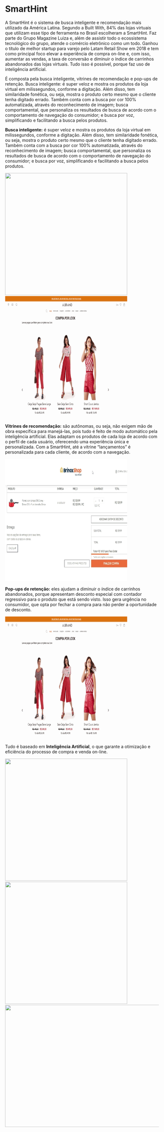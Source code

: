 # SmartHint

A SmartHint é o sistema de busca inteligente e recomendação mais utilizado da América Latina. Segundo a Built With, 84% das lojas virtuais que utilizam esse tipo de ferramenta no Brasil escolheram a SmartHint. Faz parte do Grupo Magazine Luiza e, além de assistir todo o ecossistema tecnológico do grupo, atende o comércio eletrônico como um todo. Ganhou o título de melhor startup para varejo pelo Latam Retail Show em 2018  e tem como principal foco elevar a experiência de compra on-line e, com isso, aumentar as vendas, a taxa de conversão e diminuir o índice de carrinhos abandonados das lojas virtuais. Tudo isso é possível, porque faz uso de inteligência artificial.

É composta pela busca inteligente, vitrines de recomendação e pop-ups de retenção.
Busca inteligente: é super veloz e mostra os produtos da loja virtual em milissegundos, conforme a digitação. Além disso, tem similaridade fonética, ou seja, mostra o produto certo mesmo que o cliente tenha digitado errado. Também conta com a busca por cor 100% automatizada, através do reconhecimento de imagem; busca comportamental, que personaliza os resultados de busca de acordo com o comportamento de navegação do consumidor; e busca por voz, simplificando e facilitando a busca pelos produtos.

**Busca inteligente:** é super veloz e mostra os produtos da loja virtual em milissegundos, conforme a digitação. Além disso, tem similaridade fonética, ou seja, mostra o produto certo mesmo que o cliente tenha digitado errado. Também conta com a busca por cor 100% automatizada, através do reconhecimento de imagem; busca comportamental, que personaliza os resultados de busca de acordo com o comportamento de navegação do consumidor; e busca por voz, simplificando e facilitando a busca pelos produtos.

<img src="public/metadata/images/screenshots/SHBusca.gif" width="400" height="400"/>

<img src="public/metadata/images/screenshots/GifAbrand.gif" width="400" height="400"/>

**Vitrines de recomendação:** são autônomas, ou seja, não exigem mão de obra específica para manejá-las, pois tudo é feito de modo automático pela inteligência artificial. Elas adaptam os produtos de cada loja de acordo com o perfil de cada usuário, oferecendo uma experiência única e personalizada. Com a SmartHint, até a vitrine “lançamentos” é personalizada para cada cliente, de acordo com a navegação.

<img src="public/metadata/images/screenshots/SHPopUp.gif" width="400" height="400"/>

**Pop-ups de retenção:** eles ajudam a diminuir o índice de carrinhos abandonados, porque apresentam desconto especial com contador regressivo para o produto que está sendo visto. Isso gera urgência no consumidor, que opta por fechar a compra para não perder a oportunidade de desconto.

<img src="public/metadata/images/screenshots/GifAbrand.gif" width="400" height="400"/>

Tudo é baseado em **Inteligência Artificial**, o que garante a otimização e eficiência do processo de compra e venda on-line.

<img src="public/metadata/images/screenshots/relatório-1.png" width="400" height="400"/>

<img src="public/metadata/images/screenshots/relatório-2.png" width="400" height="400"/>

<img src="public/metadata/images/screenshots/clientes.jpg" width="600" height="400"/>
